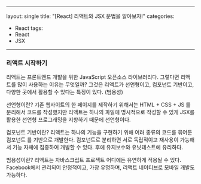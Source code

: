 

---
layout: single
title: "[React] 리액트와 JSX 문법을 알아보자!"
categories:
  - React
tags:
  - React  
  - JSX 

---

### 리액트 시작하기 

리액트는 프론트앤드 개발을 위한 JavaScript 오픈소스 라이브러리다. 그렇다면 리액트를 많이 사용하는 이유는 무엇일까? 그것은 리액트가 선언형이고, 컴포넌트 기반이고, 다양한 곳에서 활용할 수 있다는 특징이 있다. (범용성)

선언형이란? 기존 웹사이트의 한 페이지를 제작하기 위해서는 HTML + CSS + JS 를 분리해서 코드를 작성했지만 리액트는 하나의 파일에 명시적으로 작성할 수 있게 JSX를 활용한 선언형 프로그래밍을 지향하기 때문에 선언형이다.

컴포넌트 기반이란? 리액트는 하나의 기능을 구현하기 위해 여러 종류의 코드를 묶어둔 컴포넌트 를 기반으로 개발한다. 컴포넌트로 분리하면 서로 독립적이고 재사용이 가능해서 기능 자체에 집중하여 개발할 수 있다. 후에 유지보수와 유닛테스트에 유리하다.

범용성이란? 리액트는 자바스크립트 프로젝트 어디에든 유연하게 적용될 수 있다. Facebook에서 관리되어 안정적이고, 가장 유명하며, 리액트 네이티브로 모바일 개발도 가능하다. 

<br/>

<br/>



